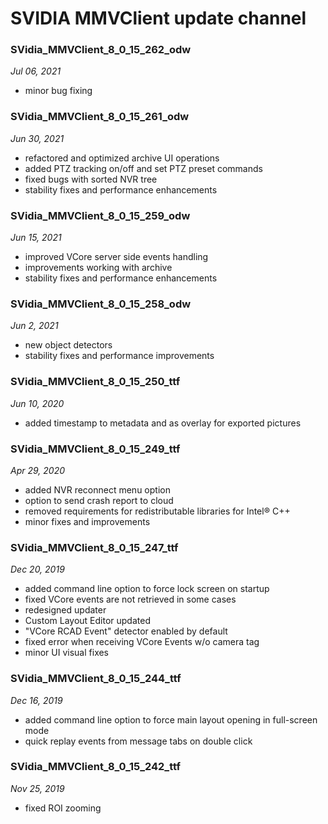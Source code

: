# SVIDIA MMVClient update channel

### SVidia_MMVClient_8_0_15_262_odw
*Jul 06, 2021*
- minor bug fixing 

### SVidia_MMVClient_8_0_15_261_odw
*Jun 30, 2021*
- refactored and optimized archive UI operations
- added PTZ tracking on/off and set PTZ preset commands
- fixed bugs with sorted NVR tree
- stability fixes and performance enhancements

### SVidia_MMVClient_8_0_15_259_odw
*Jun 15, 2021*
- improved VCore server side events handling
- improvements working with archive
- stability fixes and performance enhancements 

### SVidia_MMVClient_8_0_15_258_odw
*Jun 2, 2021*
- new object detectors
- stability fixes and performance improvements

### SVidia_MMVClient_8_0_15_250_ttf
*Jun 10, 2020*
- added timestamp to metadata and as overlay for exported pictures

### SVidia_MMVClient_8_0_15_249_ttf
*Apr 29, 2020*
- added NVR reconnect menu option
- option to send crash report to cloud
- removed requirements for redistributable libraries for Intel® C++
- minor fixes and improvements

### SVidia_MMVClient_8_0_15_247_ttf
*Dec 20, 2019*
- added command line option to force lock screen on startup
- fixed VCore events are not retrieved in some cases
- redesigned updater
- Custom Layout Editor updated
- "VCore RCAD Event" detector enabled by default
- fixed error when receiving VCore Events w/o camera tag
- minor UI visual fixes

### SVidia_MMVClient_8_0_15_244_ttf
*Dec 16, 2019*
- added command line option to force main layout opening in full-screen mode
- quick replay events from message tabs on double click

### SVidia_MMVClient_8_0_15_242_ttf
*Nov 25, 2019*
- fixed ROI zooming

